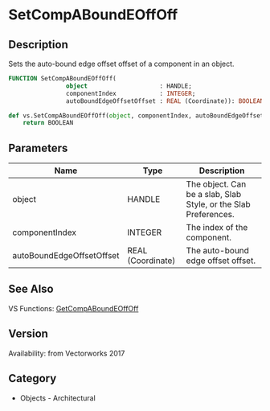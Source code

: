 # SetCompABoundEOffOff

## Description
Sets the auto-bound edge offset offset of a component in an object.

```pascal
FUNCTION SetCompABoundEOffOff(
				object                    : HANDLE;
				componentIndex            : INTEGER;
				autoBoundEdgeOffsetOffset : REAL (Coordinate)): BOOLEAN;
```

```python
def vs.SetCompABoundEOffOff(object, componentIndex, autoBoundEdgeOffsetOffset):
    return BOOLEAN
```

## Parameters
|Name|Type|Description|
|---|---|---|
|object|HANDLE|The object. Can be a  slab, Slab Style, or the Slab Preferences.|
|componentIndex|INTEGER|The index of the component.|
|autoBoundEdgeOffsetOffset|REAL (Coordinate)|The auto-bound edge offset offset.|

## See Also
VS Functions:
[GetCompABoundEOffOff](GetCompABoundEOffOff.md)

## Version
Availability: from Vectorworks 2017

## Category
* Objects - Architectural

